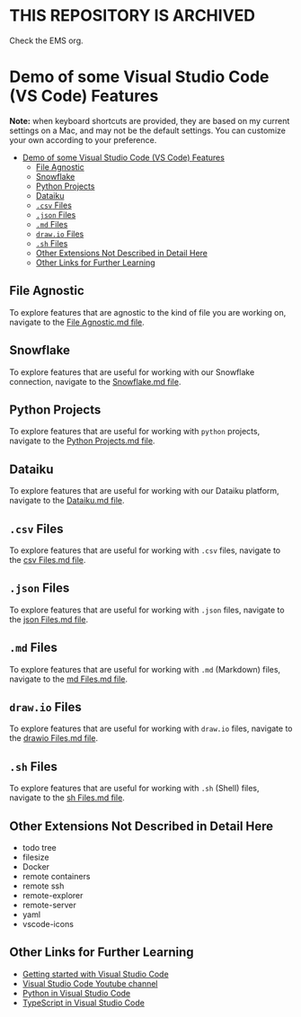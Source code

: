 # THIS REPOSITORY IS ARCHIVED

Check the EMS org.

# Demo of some Visual Studio Code (VS Code) Features

**Note:** when keyboard shortcuts are provided, they are based on my current settings on a Mac, and may not be the default settings. You can customize your own according to your preference.

- [Demo of some Visual Studio Code (VS Code) Features](#demo-of-some-visual-studio-code-vs-code-features)
  - [File Agnostic](#file-agnostic)
  - [Snowflake](#snowflake)
  - [Python Projects](#python-projects)
  - [Dataiku](#dataiku)
  - [`.csv` Files](#csv-files)
  - [`.json` Files](#json-files)
  - [`.md` Files](#md-files)
  - [`draw.io` Files](#drawio-files)
  - [`.sh` Files](#sh-files)
  - [Other Extensions Not Described in Detail Here](#other-extensions-not-described-in-detail-here)
  - [Other Links for Further Learning](#other-links-for-further-learning)

## File Agnostic

To explore features that are agnostic to the kind of file you are working on, navigate to the [File Agnostic.md file](<docs/File Agnostic.md>).

## Snowflake

To explore features that are useful for working with our Snowflake connection, navigate to the [Snowflake.md file](<docs/Snowflake.md>).

## Python Projects

To explore features that are useful for working with `python` projects, navigate to the [Python Projects.md file](<docs/Python Projects.md>).

## Dataiku

To explore features that are useful for working with our Dataiku platform, navigate to the [Dataiku.md file](<docs/Dataiku.md>).

## `.csv` Files

To explore features that are useful for working with `.csv` files, navigate to the [csv Files.md file](<docs/csv Files.md>).

## `.json` Files

To explore features that are useful for working with `.json` files, navigate to the [json Files.md file](<docs/json Files.md>).

## `.md` Files

To explore features that are useful for working with `.md` (Markdown) files, navigate to the [md Files.md file](<docs/md Files.md>).

## `draw.io` Files

To explore features that are useful for working with `draw.io` files, navigate to the [drawio Files.md file](<docs/drawio Files.md>).

## `.sh` Files

To explore features that are useful for working with `.sh` (Shell) files, navigate to the [sh Files.md file](<docs/sh Files.md>).

## Other Extensions Not Described in Detail Here

- todo tree
- filesize
- Docker
- remote containers
- remote ssh
- remote-explorer
- remote-server
- yaml
- vscode-icons

## Other Links for Further Learning

- [Getting started with Visual Studio Code](https://code.visualstudio.com/docs/introvideos/basics)
- [Visual Studio Code Youtube channel](https://www.youtube.com/@code)
- [Python in Visual Studio Code](https://code.visualstudio.com/docs/languages/python)
- [TypeScript in Visual Studio Code](https://code.visualstudio.com/docs/languages/typescript)
